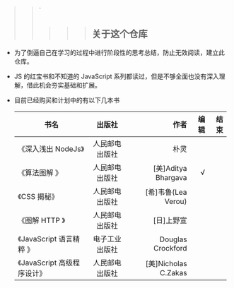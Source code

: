 > > `
> >
> > > > > ## 关于这个仓库

- 为了倒逼自己在学习的过程中进行阶段性的思考总结，防止无效阅读，建立此仓库。
- JS 的红宝书和不知道的 JavaScript 系列都读过，但是不够全面也没有深入理解，借此机会夯实基础和扩展。
- 目前已经购买和计划中的有以下几本书

  | 书名                        |     出版社     |                 作者 | 编辑 | 结束 |
  | --------------------------- | :------------: | -------------------: | ---: | ---: |
  | 《深入浅出 NodeJs》         | 人民邮电出版社 |                 朴灵 |      |      |
  | 《算法图解 》               | 人民邮电出版社 |  [美]Aditya Bhargava |    √ |      |
  | 《CSS 揭秘》                | 人民邮电出版社 |  [希]韦鲁(Lea Verou) |      |      |
  | 《图解 HTTP 》              | 人民邮电出版社 |           [日]上野宣 |      |      |
  | 《JavaScript 语言精粹 》    | 电子工业出版社 |    Douglas Crockford |      |      |
  | 《JavaScript 高级程序设计》 | 人民邮电出版社 | [美]Nicholas C.Zakas |      |      |
